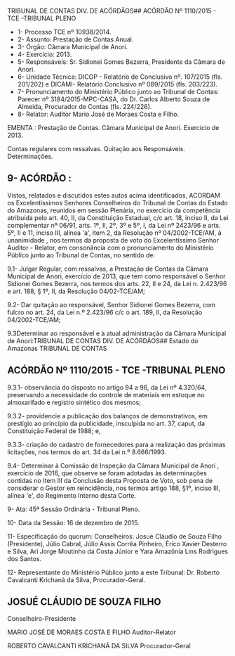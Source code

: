TRIBUNAL DE CONTAS DIV. DE ACÓRDÃOS## ACÓRDÃO Nº 1110/2015 - TCE -TRIBUNAL PLENO

- 1- Processo TCE nº 10938/2014.
- 2- Assunto: Prestação de Contas Anual.
- 3- Órgão: Câmara Municipal de Anori.
- 4- Exercício: 2013.
- 5- Responsáveis: Sr. Sidionei Gomes Bezerra, Presidente da Câmara de Anori.
- 6- Unidade Técnica: DICOP - Relatório de Conclusivo nº. 107/2015 (fls. 201/202) e DICAMI- Relatório Conclusivo nº 089/2015 (fls. 203/223).
- 7-  Pronunciamento  do Ministério Público  junto  ao Tribunal  de Contas: Parecer  nº 3184/2015-MPC-CASA, do Dr. Carlos Alberto Souza de Almeida, Procurador de Contas (fls. 224/226).
- 8- Relator: Auditor Mario José de Moraes Costa e Filho.

EMENTA : Prestação de Contas. Câmara Municipal de Anori. Exercício de 2013.

Contas  regulares  com  ressalvas.  Quitação  aos Responsáveis. Determinações.

## 9- ACÓRDÃO :

Vistos, relatados e discutidos estes autos acima identificados, ACORDAM os Excelentíssimos Senhores Conselheiros do Tribunal de Contas do Estado do Amazonas, reunidos em sessão Plenária, no exercício da competência atribuída pelo art.  40,  II, da Constituição Estadual, c/c art. 18, inciso II, da Lei complementar nº 06/91, arts. 1º, II, 2º, 3º e 5º, I, da Lei nº 2423/96 e arts. 5º, II e 11, inciso III, alínea 'a', item 2, da Resolução nº 04/2002-TCE/AM, à  unanimidade ,  nos  termos  da  proposta  de  voto  do  Excelentíssimo Senhor Auditor - Relator, em consonância com o pronunciamento do Ministério Público junto ao Tribunal de Contas, no sentido de:

9.1-  Julgar  Regular,  com  ressalvas, a  Prestação  de  Contas  da  Câmara Municipal  de  Anori,  exercício  de  2013,  que  tem  como  responsável  o  Senhor  Sidionei Gomes Bezerra, nos termos dos arts. 22, II e 24, da Lei n. 2.423/96 e art. 188, § 1º, II, da Resolução 04/02-TCE/AM;

9.2- Dar quitação ao responsável, Senhor Sidionei Gomes Bezerra, com fulcro no art. 24, da Lei n.º 2.423/96 c/c o art. 189, II, da Resolução 04/2002-TCE/AM;

9.3Determinar  ao  responsável e à atual administração  da  Câmara Municipal de Anori:TRIBUNAL DE CONTAS DIV. DE ACÓRDÃOS## Estado do Amazonas TRIBUNAL DE CONTAS

## ACÓRDÃO Nº 1110/2015 - TCE -TRIBUNAL PLENO

9.3.1- observância  do  disposto  no  artigo  94  a  96,  da  Lei  nº  4.320/64, preservando  a  necessidade  do  controle  de  materiais  em  estoque  no  almoxarifado  e registro sintético dos mesmos;

9.3.2- providencie a publicação dos balanços de demonstrativos, em prestígio ao princípio da publicidade, insculpida no art. 37, caput, da Constituição Federal de 1988; e,

9.3.3- criação  do  cadastro  de  fornecedores  para  a  realização  das  próximas licitações, nos termos do art. 34 da Lei n.º 8.666/1993.

9.4- Determinar à Comissão de Inspeção da Câmara Municipal de Anori , exercício de 2016, que observe se foram adotadas às determinações contidas no Item III da Conclusão desta Proposta de Voto, sob pena de considerar o Gestor em reincidência, nos termos artigo 188, §1º, inciso III, alínea 'e', do Regimento Interno desta Corte.

9- Ata: 45ª Sessão Ordinária - Tribunal Pleno.

10- Data da Sessão: 16 de dezembro de 2015.

11- Especificação do quorum: Conselheiros: Josué Cláudio de Souza Filho (Presidente), Júlio Cabral, Júlio  Assis Corrêa  Pinheiro, Érico Xavier Desterro e Silva, Ari Jorge Moutinho da Costa Júnior e Yara Amazônia Lins Rodrigues dos Santos.

12- Representante do Ministério Público junto a este Tribunal: Dr. Roberto Cavalcanti Krichanã da Silva, Procurador-Geral.

## JOSUÉ CLÁUDIO DE SOUZA FILHO

Conselheiro-Presidente

MARIO JOSÉ DE MORAES COSTA E FILHO Auditor-Relator

ROBERTO CAVALCANTI KRICHANÃ DA SILVA Procurador-Geral